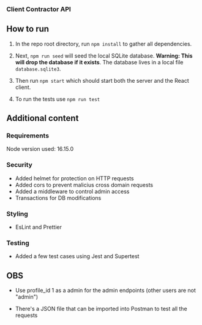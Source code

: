 ### Client Contractor API

## How to run

1. In the repo root directory, run `npm install` to gather all dependencies.

  

1. Next, `npm run seed` will seed the local SQLite database. **Warning: This will drop the database if it exists**. The database lives in a local file `database.sqlite3`.

  

1. Then run `npm start` which should start both the server and the React client.


1. To run the tests use `npm run test`

## Additional content

### Requirements

Node version used: 16.15.0

### Security
- Added helmet for protection on HTTP requests
- Added cors to prevent malicius cross domain requests
- Added a middleware to control admin access
- Transactions for DB modifications

### Styling

- EsLint and Prettier

### Testing

- Added a few test cases using Jest and Supertest

## OBS

- Use profile_id 1 as a admin for the admin endpoints (other users are not "admin")

- There's a JSON file that can be imported into Postman to test all the requests
